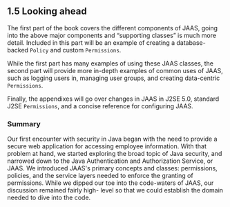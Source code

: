 ## 1.5 Looking ahead

The first part of the book covers the different components of JAAS, going into the above major components and “supporting classes” is much more detail. Included in this part will be an example of creating a database-backed `Policy` and custom `Permissions`.

While the first part has many examples of using these JAAS classes, the second part will provide more in-depth examples of common uses of JAAS, such as logging users in, managing user groups, and creating data-centric `Permissions`.

Finally, the appendixes will go over changes in JAAS in J2SE 5.0, standard J2SE `Permissions`, and a concise reference for configuring JAAS.

### Summary

Our first encounter with security in Java began with the need to provide a secure web application for accessing employee information. With that problem at hand, we started exploring the broad topic of Java security, and narrowed down to the Java Authentication and Authorization Service, or JAAS. We introduced JAAS's primary concepts and classes: permissions, policies, and the service layers needed to enforce the granting of permissions. While we dipped our toe into the code-waters of JAAS, our discussion remained fairly high- level so that we could establish the domain needed to dive into the code.

